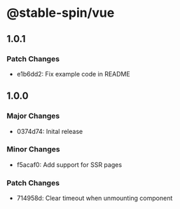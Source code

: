 # @stable-spin/vue

## 1.0.1

### Patch Changes

- e1b6dd2: Fix example code in README

## 1.0.0

### Major Changes

- 0374d74: Inital release

### Minor Changes

- f5acaf0: Add support for SSR pages

### Patch Changes

- 714958d: Clear timeout when unmounting component
